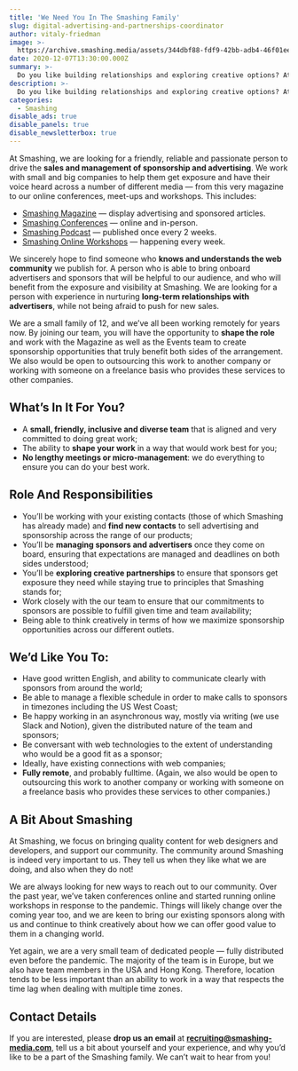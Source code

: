 ```yaml
---
title: 'We Need You In The Smashing Family'
slug: digital-advertising-and-partnerships-coordinator
author: vitaly-friedman
image: >-
  https://archive.smashing.media/assets/344dbf88-fdf9-42bb-adb4-46f01eedd629/0a6f77ea-a4a8-4707-94b7-239290825c87/join-topple-and-the-smashing-team.png
date: 2020-12-07T13:30:00.000Z
summary: >-
  Do you like building relationships and exploring creative options? At Smashing, we are looking for a team member who’ll take good care of advertising and sponsorships across the range of everything we do at Smashing &mdash; from the magazine to our conferences. Interested? <a href="https://www.smashingmagazine.com/jobs/2020-11-18-digital-advertising-and-partnerships-coordinator-remote/">We’d love you to join us</a>.
description: >-
  Do you like building relationships and exploring creative options? At Smashing, we are looking for a team member who’ll take good care of advertising and sponsorships across the range of everything we do at Smashing &mdash; from the magazine to our conferences. Interested? <a href="https://www.smashingmagazine.com/jobs/2020-11-18-digital-advertising-and-partnerships-coordinator-remote/">We’d love you to join us</a>.
categories:
  - Smashing
disable_ads: true
disable_panels: true
disable_newsletterbox: true
---
```

<p>At Smashing, we are looking for a friendly, reliable and passionate person to drive the <strong>sales and management of sponsorship and advertising</strong>. We work with small and big companies to help them get exposure and have their voice heard across a number of different media &mdash; from this very magazine to our online conferences, meet-ups and workshops. This includes:</p>

<ul>
<li><a href="https://www.smashingmagazine.com/">Smashing Magazine</a> &mdash; display advertising and sponsored articles.</li>
<li><a href="https://www.smashingmagazine.com/events/">Smashing Conferences</a> &mdash; online and in-person.</li>
<li><a href="https://podcast.smashingmagazine.com/">Smashing Podcast</a> &mdash; published once every 2 weeks.</li>
<li><a href="https://smashingconf.com/online-workshops/workshops">Smashing Online Workshops</a> &mdash; happening every week.</li>
</ul>

<p>We sincerely hope to find someone who <strong>knows and understands the web community</strong> we publish for. A person who is able to bring onboard advertisers and sponsors that will be helpful to our audience, and who will benefit from the exposure and visibility at Smashing. We are looking for a person with experience in nurturing <strong>long-term relationships with advertisers</strong>, while not being afraid to push for new sales.</p>

<p>We are a small family of 12, and we’ve all been working remotely for years now. By joining our team, you will have the opportunity to <strong>shape the role</strong> and work with the Magazine as well as the Events team to create sponsorship opportunities that truly benefit both sides of the arrangement. We also would be open to outsourcing this work to another company or working with someone on a freelance basis who provides these services to other companies.</p>

## What’s In It For You?

<ul>
<li>A <strong>small, friendly, inclusive and diverse team</strong> that is aligned and very committed to doing great work;</li>
<li>The ability to <strong>shape your work</strong> in a way that would work best for you;</li>
<li><strong>No lengthy meetings or micro-management</strong>: we do everything to ensure you can do your best work.</li>
</ul>

## Role And Responsibilities

<ul>
<li>You’ll be working with your existing contacts (those of which Smashing has already made) and <strong>find new contacts</strong> to sell advertising and sponsorship across the range of our products;</li>
<li>You’ll be <strong>managing sponsors and advertisers</strong> once they come on board, ensuring that expectations are managed and deadlines on both sides understood;</li>
<li>You’ll be <strong>exploring creative partnerships</strong> to ensure that sponsors get exposure they need while staying true to principles that Smashing stands for;</li>
<li>Work closely with the our team to ensure that our commitments to sponsors are possible to fulfill given time and team availability;</li>
<li>Being able to think creatively in terms of how we maximize sponsorship opportunities across our different outlets.</li>
</ul>

## We’d Like You To:

<ul>
<li>Have good written English, and ability to communicate clearly with sponsors from around the world;</li>
<li>Be able to manage a flexible schedule in order to make calls to sponsors in timezones including the US West Coast;</li>
<li>Be happy working in an asynchronous way, mostly via writing (we use Slack and Notion), given the distributed nature of the team and sponsors;</li>
<li>Be conversant with web technologies to the extent of understanding who would be a good fit as a sponsor;</li>
<li>Ideally, have existing connections with web companies;</li>
<li><strong>Fully remote</strong>, and probably fulltime. (Again, we also would be open to outsourcing this work to another company or working with someone on a freelance basis who provides these services to other companies.)</li>
</ul>

## A Bit About Smashing

<p>At Smashing, we focus on bringing quality content for web designers and developers, and support our community. The community around Smashing is indeed very important to us. They tell us when they like what we are doing, and also when they do not!</p>

<p>We are always looking for new ways to reach out to our community. Over the past year, we’ve taken conferences online and started running online workshops in response to the pandemic. Things will likely change over the coming year too, and we are keen to bring our existing sponsors along with us and continue to think creatively about how we can offer good value to them in a changing world.</p>

<p>Yet again, we are a very small team of dedicated people &mdash; fully distributed even before the pandemic. The majority of the team is in Europe, but we also have team members in the USA and Hong Kong. Therefore, location tends to be less important than an ability to work in a way that respects the time lag when dealing with multiple time zones.</p>

## Contact Details

<p>If you are interested, please <strong>drop us an email</strong> at <a href="mailto:&#114;&#101;&#099;&#114;&#117;&#105;&#116;&#105;&#110;&#103;&#064;&#115;&#109;&#097;&#115;&#104;&#105;&#110;&#103;&#045;&#109;&#101;&#100;&#105;&#097;&#046;&#099;&#111;&#109;?subject=Sponsorship Manager"><strong>&#114;&#101;&#099;&#114;&#117;&#105;&#116;&#105;&#110;&#103;&#064;&#115;&#109;&#097;&#115;&#104;&#105;&#110;&#103;&#045;&#109;&#101;&#100;&#105;&#097;&#046;&#099;&#111;&#109;</strong></a>, tell us a bit about yourself and your experience, and why you’d like to be a part of the Smashing family. We can’t wait to hear from you!</p>
